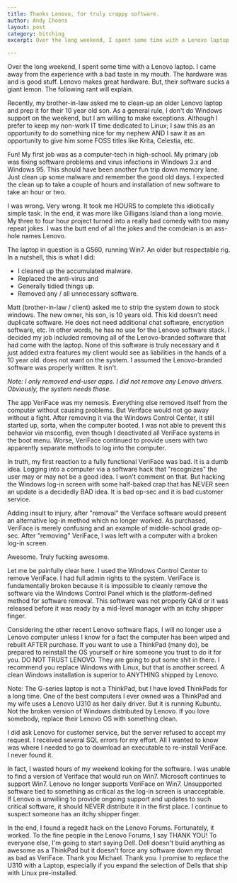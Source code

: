 ```yaml
---
title: Thanks Lenovo, for truly crappy software.
author: Andy Choens
layout: post
category: bitching
excerpt: Over the long weekend, I spent some time with a Lenovo laptop. I came away from the experience with a bad taste in my mouth.

---
```


Over the long weekend, I spent some time with a Lenovo laptop. I came
away from the experience with a bad taste in my mouth. The hardware
was and is good stuff. Lenovo makes great hardware. But, their
software sucks a giant lemon. The following rant will explain.

Recently, my brother-in-law asked me to clean-up an older Lenovo
laptop and prep it for their 10 year old son. As a general rule, I
don't do Windows support on the weekend, but I am willing to make
exceptions. Although I prefer to keep my non-work IT time dedicated to
Linux; I saw this as an opportunity to do something nice for my nephew
AND I saw it as an opportunity to give him some FOSS titles like
Krita, Celestia, etc.

Fun! My first job was as a computer-tech in high-school. My primary
job was fixing software problems and virus infections in Windows 3.x
and Windows 95. This should have been another fun trip down memory
lane. Just clean up some malware and remember the good old days. I
expected the clean up to take a couple of hours and installation of
new software to take an hour or two.

I was wrong. Very wrong. It took me HOURS to complete this idiotically
simple task. In the end, it was more like Gilligans Island than a long
movie. My three to four hour project turned into a really bad comedy
with too many repeat jokes. I was the butt end of all the jokes and
the comdeian is an ass-hole names Lenovo.

The laptop in question is a G560, running Win7. An older but
respectable rig. In a nutshell, this is what I did:

- I cleaned up the accumulated malware.
- Replaced the anti-virus and
- Generally tidied things up.
- Removed any / all unnecessary software.

Matt (brother-in-law / client) asked me to strip the system down to
stock windows. The new owner, his son, is 10 years old. This kid
doesn't need duplicate software. He does not need additional chat
software, encryption software, etc. In other words, he has no use for
the Lenovo software stack. I decided my job included removing all of
the Lenovo-branded software that had come with the laptop. None of
this software is truly necessary and it just added extra features my
client would see as liabilities in the hands of a 10 year old. does
not want on the system. I assumed the Lenovo-branded software was
properly written. It isn't.

*Note: I only removed end-user apps. I did not remove any Lenovo
drivers. Obviously, the system needs those.*

The app VeriFace was my nemesis. Everything else removed itself from
the computer without causing problems. But Veriface would not go away
without a fight. After removing it via the Windows Control Center, it
still started up, sorta, when the computer booted. I was not able to
prevent this behavior via msconfig, even though I deactivated all
VeriFace systems in the boot menu. Worse, VeriFace continued to
provide users with two apparently separate methods to log into the
computer.

In truth, my first reaction to a fully functional VeriFace was bad. It
is a dumb idea. Logging into a computer via a software hack that
"recognizes" the user may or may not be a good idea. I won't comment
on that. But hacking the Windows log-in screen with some half-baked
crap that has NEVER seen an update is a decidedly BAD idea. It is bad
op-sec and it is bad customer service.

Adding insult to injury, after "removal" the Veriface software would
present an alternative log-in method which no longer worked. As
purchased, VeriFace is merely confusing and an example of
middle-school grade op-sec. After "removing" VeriFace, I was left with
a computer with a broken log-in screen.

Awesome. Truly fucking awesome.

Let me be painfully clear here. I used the Windows Control Center to
remove VeriFace.  I had full admin rights to the system. VeriFace is
fundamentally broken because it is impossible to cleanly remove the
software via the Windows Control Panel which is the platform-defined
method for software removal. This software was not properly QA'd or it
was released before it was ready by a mid-level manager with an itchy
shipper finger.

Considering the other recent Lenovo software flaps, I will no longer
use a Lenovo computer unless I know for a fact the computer has been
wiped and rebuilt AFTER purchase. If you want to use a ThinkPad (many
do), be prepared to reinstall the OS yourself or hire someone you
trust to do it for you. DO NOT TRUST LENOVO. They are going to put
some shit in there. I recommend you replace Windows with Linux, but
that is another screed. A clean Windows installation is superior to
ANYTHING shipped by Lenovo.

Note: The G-series laptop is not a ThinkPad, but I have loved
ThinkPads for a long time. One of the best computers I ever owned was
a ThinkPad and my wife uses a Lenovo U310 as her daily driver. But it
is running Kubuntu. Not the broken version of Windows distributed by
Lenovo. If you love somebody, replace their Lenovo OS with something
clean.

I did ask Lenovo for customer service, but the server refused to
accept my request. I received several SQL errors for my effort. All I
wanted to know was where I needed to go to download an executable to
re-install VeriFace. I never found it.

In fact, I wasted hours of my weekend looking for the software. I was
unable to find a version of Veriface that would run on Win7. Microsoft
continues to support Win7. Lenovo no longer supports VeriFace on
Win7. Unsupported software tied to something as critical as the log-in
screen is unacceptable. If Lenovo is unwilling to provide ongoing
support and updates to such critical software, it should NEVER
distribute it in the first place. I continue to suspect someone has an
itchy shipper finger.

In the end, I found a regedit hack on the Lenovo Forums. Fortunately,
it worked. To the fine people in the Lenovo Forums, I say THANK YOU!
To everyone else, I'm going to start saying Dell. Dell doesn't build
anything as awesome as a ThinkPad but it doesn't force any software
down my throat as bad as VeriFace. Thank you Michael. Thank you. I
promise to replace the U310 with a Laptop, especially if you expand
the selection of Dells that ship with Linux pre-installed.
